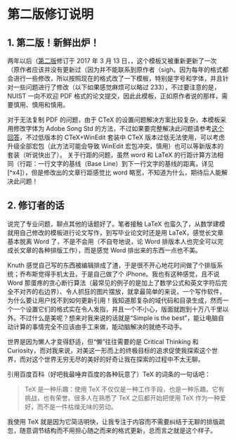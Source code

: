 # 第二版修订说明

## **1. 第二版！新鲜出炉！**

两年以后（[第二版](https://github.com/LirenW/NUIST\_thesis\_template\_V2.0)修订于 2017 年 3 月 13 日，，这个模板又被重新更新了一次（原作者应该并没有更新过（因为并不能联系到原作者（sigh。因为每年的格式都会进行一些修改，所以按照现在的格式改了一下模板，特别是字号和字体，并且针对一些问题进行了修改（以下如果感觉麻烦可以略过 233），不过要注意的是，NUIST 一向不欢迎 PDF 格式的论文提交，因此此模板，正如原作者说的那样，需要慎用、慎用和慎用。

对于无法复制 PDF 的问题，由于 CTeX 的设置问题解决方案比较复杂，本模板采用修改字体为 Adobe Song Std 的方法，不过如果要完整解决此问题请参考[这个回答](https://www.zhihu.com/question/32207411)，不过低版本的 CTeX+WinEdit 套装中 CTeX 版本过低无法使用，可以考虑升级全部宏包（此方法可能会导致 WinEdit 宏包冲突，慎用）也可以等新版本的套装（听说快出了）。 关于行距的问题，虽然 word 和 LaTeX 的行距计算方法相同（行距：一行文字的基线（Base Line）到下一行文字的基线的距离，详见\[^x4]），但是修改出的文章行距感觉比 word 略宽，不知道为什么，期待后人能解决此问题！

## **2. 修订者的话**

说完了专业问题，聊点其他的话题好了。笔者接触 LaTeX 也蛮久了，从数学建模就用自己修改的模板进行论文写作，到写毕业论文时还是用 LaTeX，感觉长文章基本脱离 Word 了，不是不会用（不自夸地说，论 Word 排版本人也完全可以完成长文章的各种排版工作），而是感觉 Word 排出来的东西一点也不美。

Knuth 感觉自己写的东西被编辑排成了渣，于是很不开心地花时间做了个排版系统；乔布斯觉得手机太丑，于是自己做了个 iPhone。我也有这种感觉，且不说 Word 那蛋疼的贪心断行算法（最常见的例子的是加上了数学公式和英文字符后完全不对齐的右边界）、令人抓狂的图片摆放，就拿最简单的来说，一个写作软件，为什么要让用户找不到如何更新引用！我知道那复杂的域代码和目录生成，然而一个一个设置它们的格式实在令人发指，并且一个不小心，版面就跑到十万八千里以外。不过什么是美呢？想来对我来说的话就是“Simple is the best”，能让电脑自动计算的事情完全不应该由手工来做，能动脑解决的就绝不动手。

世界是因为懒人才变得舒适，但“懒”往往需要的是 Critical Thinking 和 Curiosity，而对我来说，对美这一形而上的终极目标的追求促使我探索这个世界，而对这个世界无穷无尽的美好的好奇让我在探索的过程中不太无聊。

引用百度百科（好吧我最唾弃百度的各种玩意了）TeX 的词条的一句话吧：

> TeX 是一种乐趣：使用 TeX 不仅仅是一种工作手段，也是一种乐趣。它有挑战，也有荣誉。很多人在熟悉了 TeX 之后都开始把使用 TeX 作为一种爱好，而不是一件枯燥无味的劳动。

我使用 TeX 就是因为它简洁明快，让我专注于内容而不需要纠结于无聊的排版疏忽，随意调节结构而不用担心随之而来的格式更新，总而言之就是这个样子。
